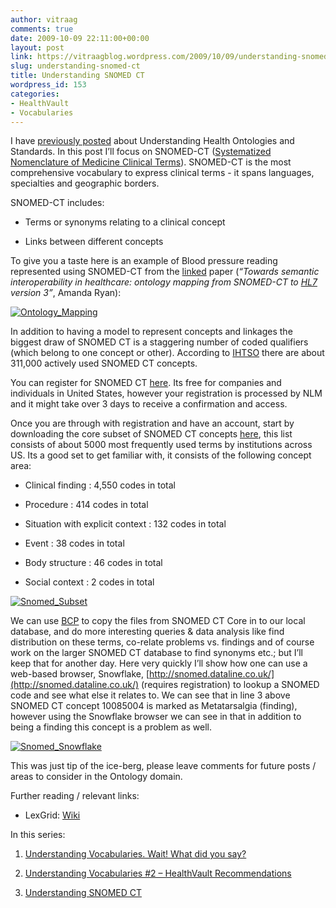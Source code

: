 ```yaml
---
author: vitraag
comments: true
date: 2009-10-09 22:11:00+00:00
layout: post
link: https://vitraagblog.wordpress.com/2009/10/09/understanding-snomed-ct/
slug: understanding-snomed-ct
title: Understanding SNOMED CT
wordpress_id: 153
categories:
- HealthVault
- Vocabularies
---
```


I have [previously posted](http://healthblog.vitraag.com/2009/07/understanding-vocabularies-2-healthvault-recommendations/) about Understanding Health Ontologies and Standards. In this post I’ll focus on SNOMED-CT ([Systematized Nomenclature of Medicine Clinical Terms](http://en.wikipedia.org/wiki/SNOMED_CT)). SNOMED-CT is the most comprehensive vocabulary to express clinical terms - it spans languages, specialties and geographic borders.

 

SNOMED-CT includes:

 

  
  * Terms or synonyms relating to a clinical concept 
   
  * Links between different concepts 
 

To give you a taste here is an example of Blood pressure reading represented using SNOMED-CT from the [linked](http://delivery.acm.org/10.1145/1280000/1273668/p69-ryan.pdf?key1=1273668&key2=3916594521&coll=GUIDE&dl=GUIDE&CFID=56633091&CFTOKEN=23055582) paper (_“Towards semantic interoperability in healthcare: ontology mapping from SNOMED-CT to [HL7](http://en.wikipedia.org/wiki/Health_Level_7) version 3”_, Amanda Ryan):

 

[![Ontology_Mapping](http://healthblog.vitraag.com/wp-content/uploads/2009/10/Ontology_Mapping_thumb.png)](http://healthblog.vitraag.com/wp-content/uploads/2009/10/Ontology_Mapping.png)

 

In addition to having a model to represent concepts and linkages the biggest draw of SNOMED CT is a staggering number of coded qualifiers (which belong to one concept or other). According to [IHTSO](http://www.ihtsdo.org/snomed-ct/snomed-ct0/) there are about 311,000 actively used SNOMED CT concepts.

 

You can register for SNOMED CT [here](http://wwwcf.nlm.nih.gov/umlslicense/snomed/license.cfm). Its free for companies and individuals in United States, however your registration is processed by NLM and it might take over 3 days to receive a confirmation and access.

 

Once you are through with registration and have an account, start by downloading the core subset of SNOMED CT concepts [here](http://download.nlm.nih.gov/umls/kss/SNOMEDCT_CORE_SUBSET/SNOMEDCT_CORE_SUBSET_200907.zip), this list consists of about 5000 most frequently used terms by institutions across US. Its a good set to get familiar with, it consists of the following concept area:

 

  
  * Clinical finding : 4,550 codes in total 
   
  * Procedure : 414 codes in total 
   
  * Situation with explicit context : 132 codes in total 
   
  * Event : 38 codes in total 
   
  * Body structure : 46 codes in total 
   
  * Social context : 2 codes in total
 

[![Snomed_Subset](http://healthblog.vitraag.com/wp-content/uploads/2009/10/Snomed_Subset_thumb.png)](http://healthblog.vitraag.com/wp-content/uploads/2009/10/Snomed_Subset.png)

 

We can use [BCP](http://msdn.microsoft.com/en-us/library/ms162802.aspx) to copy the files from SNOMED CT Core in to our local database, and do more interesting queries & data analysis like find distribution on these terms, co-relate problems vs. findings and of course work on the larger SNOMED CT database to find synonyms etc.; but I’ll keep that for another day. Here very quickly I’ll show how one can use a web-based browser, Snowflake, [http://snomed.dataline.co.uk/](http://snomed.dataline.co.uk/) (requires registration) to lookup a SNOMED code and see what else it relates to. We can see that in line 3 above SNOMED CT concept 10085004 is marked as Metatarsalgia (finding), however using the Snowflake browser we can see in that in addition to being a finding this concept is a problem as well.

 

[![Snomed_Snowflake](http://healthblog.vitraag.com/wp-content/uploads/2009/10/Snomed_Snowflake_thumb.png)](http://healthblog.vitraag.com/wp-content/uploads/2009/10/Snomed_Snowflake.png)

 

This was just tip of the ice-berg, please leave comments for future posts / areas to consider in the Ontology domain.

 

Further reading / relevant links:

 

  
  * LexGrid: [Wiki](https://cabig-kc.nci.nih.gov/Vocab/KC/index.php?title=LexGrid_Resources&amp;diff=5039&amp;oldid=prev)
 

In this series:

 

  
  1. [Understanding Vocabularies. Wait! What did you say?](http://healthblog.vitraag.com/2009/04/understanding-vocabularies-wait-what-did-you-say/)
   
  2. [Understanding Vocabularies #2 – HealthVault Recommendations](http://healthblog.vitraag.com/2009/07/understanding-vocabularies-2-healthvault-recommendations/)
   
  3. [Understanding SNOMED CT](http://healthblog.vitraag.com/2009/10/understanding-snomed-ct/)
 
